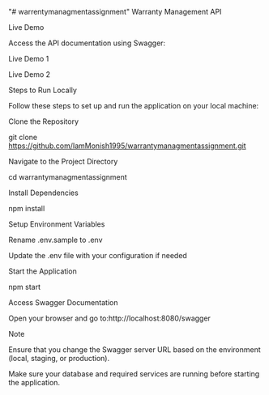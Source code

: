 "# warrentymanagmentassignment" 
Warranty Management API

Live Demo

Access the API documentation using Swagger:

Live Demo 1

Live Demo 2

Steps to Run Locally

Follow these steps to set up and run the application on your local machine:

Clone the Repository

git clone https://github.com/IamMonish1995/warrantymanagmentassignment.git

Navigate to the Project Directory

cd warrantymanagmentassignment

Install Dependencies

npm install

Setup Environment Variables

Rename .env.sample to .env

Update the .env file with your configuration if needed

Start the Application

npm start

Access Swagger Documentation

Open your browser and go to:http://localhost:8080/swagger

Note

Ensure that you change the Swagger server URL based on the environment (local, staging, or production).

Make sure your database and required services are running before starting the application.

